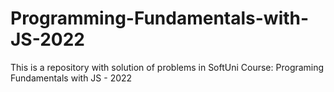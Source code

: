 # Programming-Fundamentals-with-JS-2022
This is a repository with solution of problems in SoftUni Course: Programing Fundamentals with JS - 2022
